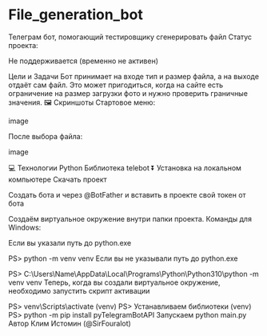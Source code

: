# File_generation_bot
Телеграм бот, помогающий тестировщику сгенерировать файл
Статус проекта:

Не поддерживается (временно не активен)

Цели и Задачи
Бот принимает на входе тип и размер файла, а на выходе отдаёт сам файл.
Это может пригодиться, когда на сайте есть ограничение на размер загрузки фото и нужно проверить граничные значения.
🖼 Скриншоты
Стартовое меню:

image

После выбора файла:

image

💻 Технологии
Python
Библиотека telebot
⏬ Установка на локальном компьютере
Скачать проект

Создать бота и через @BotFather и вставить в проекте свой токен от бота

Создаём виртуальное окружение внутри папки проекта. Команды для Windows:

Если вы указали путь до python.exe

PS> python -m venv venv
Если вы не указывали путь до python.exe

PS> C:\Users\Name\AppData\Local\Programs\Python\Python310\python -m venv venv
Теперь, когда вы создали виртуальное окружение, необходимо запустить скрипт активации

PS> venv\Scripts\activate
(venv) PS>
Устанавливаем библиотеки
(venv) PS> python -m pip install pyTelegramBotAPI
Запускаем
python main.py
Автор
Клим Истомин (@SirFouralot)
